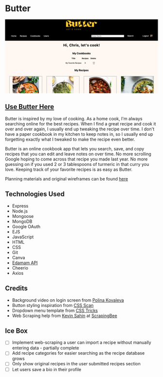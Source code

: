 # Butter
![Butter screenshot](./public/assets/butter-screenshot.png)

## [Use Butter Here](https://butterapp.fly.dev/)

Butter is inspired by my love of cooking. As a home cook, I'm always searching online for the best recipes. When I find a great recipe and cook it over and over again, I usually end up tweaking the recipe over time. I don't have a paper cookbook in my kitchen to keep notes in, so I usually end up forgetting exactly what I tweaked to make the recipe even better.

Butter is an online cookbook app that lets you search, save, and copy recipes that you can edit and leave notes on over time. No more scrolling Google hoping to come across that recipe you made last year. No more guessing on if you used 2 or 3 tablespoons of turmeric in that curry you love. Keeping track of your favorite recipes is as easy as Butter.

Planning materials and original wireframes can be found [here](https://trello.com/b/l3p04IWp/butter-project-plan)

## Technologies Used
* Express
* Node.js
* Mongoose
* MongoDB
* Google OAuth
* EJS
* JavaScript
* HTML
* CSS
* Git
* Canva
* [Edamam API](https://www.edamam.com/)
* Cheerio
* Axios

## Credits
* Background video on login screen from [Polina Kovaleva](https://www.pexels.com/@polina-kovaleva/)
* Button styling inspiration from [CSS Scan](https://getcssscan.com/)
* Dropdown menu template from [CSS Tricks](https://css-tricks.com/)
* Web Scraping help from [Kevin Sahin](https://www.scrapingbee.com/blog/web-scraping-javascript/) at [ScrapingBee](https://www.scrapingbee.com)

## Ice Box
- [ ] Implement web-scraping a user can import a recipe without manually entering data - partially complete
- [ ] Add recipe categories for easier searching as the recipe database grows
- [ ] Only show original recipes in the user submitted recipes section
- [ ] Let users save a bio in their profile
